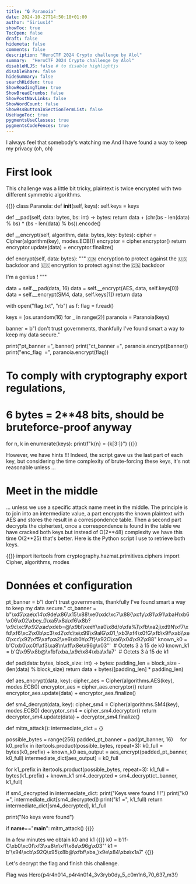 ```yaml
---
title: "🔒 Paranoia"
date: 2024-10-27T14:50:18+01:00
author: "Sirius14"
showToc: true
TocOpen: false
draft: false
hidemeta: false
comments: false
description: "HeroCTF 2024 Crypto challenge by Alol"
summary:  "HeroCTF 2024 Crypto challenge by Alol"
disableHLJS: false # to disable highlightjs
disableShare: false
hideSummary: false
searchHidden: true
ShowReadingTime: true
ShowBreadCrumbs: false
ShowPostNavLinks: false
ShowWordCount: false
ShowRssButtonInSectionTermList: false
UseHugoToc: true
pygmentsUseClasses: true
pygmentsCodeFences: true
---
```


I always feel that somebody's watching me
And I have found a way to keep my privacy (oh, oh)

# First look

This challenge was a little bit tricky, plaintext is twice encrypted with two different symmetric algorithms.

{{<highlight txt>}}
class Paranoia:
 def __init__(self, keys):
 self.keys = keys

 def __pad(self, data: bytes, bs: int) -> bytes:
 return data + (chr(bs - len(data) % bs) * (bs - len(data) % bs)).encode()

 def __encrypt(self, algorithm, data: bytes, key: bytes):
 cipher = Cipher(algorithm(key), modes.ECB())
 encryptor = cipher.encryptor()
 return encryptor.update(data) + encryptor.finalize()

 def encrypt(self, data: bytes):
 """
 🇨🇳 encryption to protect against the 🇺🇸 backdoor and
 🇺🇸 encryption to protect against the 🇨🇳 backdoor

 I'm a genius !
 """

 data = self.__pad(data, 16)
 data = self.__encrypt(AES, data, self.keys[0])
 data = self.__encrypt(SM4, data, self.keys[1])
 return data

with open("flag.txt", "rb") as f:
 flag = f.read()

keys = [os.urandom(16) for _ in range(2)]
paranoia = Paranoia(keys)

banner = b"I don't trust governments, thankfully I've found smart a way to keep my data secure."

print("pt_banner =", banner)
print("ct_banner =", paranoia.encrypt(banner))
print("enc_flag  =", paranoia.encrypt(flag))

# To comply with cryptography export regulations,
# 6 bytes = 2**48 bits, should be bruteforce-proof anyway
for n, k in enumerate(keys):
 print(f"k{n} = {k[3:]}")
{{</highlight>}}

However, we have hints !!!
Indeed, the script gave us the last part of each key, but considering the time complexity of brute-forcing these keys, it's not reasonable unless ...

# Meet in the middle

... unless we use a specific attack name meet in the middle. The principle is to join into an intermediate value, a part encrypts the known plaintext with AES and stores the result in a correspondence table. Then a second part decrypts the ciphertext, once a correspondence is found in the table we have cracked both keys but instead of O(2*\*48) complexity we have this time O(2*\*25) that's better. Here is the Python script I use to retrieve both keys.

{{<highlight txt>}}
import itertools
from cryptography.hazmat.primitives.ciphers import Cipher, algorithms, modes

# Données et configuration
pt_banner = b"I don't trust governments, thankfully I've found smart a way to keep my data secure."
ct_banner = b"\xd5\xae\x14\x9de\x86\x15\x88\xe0\xdc\xc7\x88{\xcfy\x81\x91\xbaH\xb6\x06\x02\xbey_0\xa5\x8a\xf6\x8b?\x9c\xc9\x92\xac\xdeb=@\x9bI\xeeY\xa0\x8d/o\xfa%)\xfb\xa2j\xd9N\xf7\xfd\xf6\xc2\x0b\xc3\xd2\xfc\te\x99\x9aIG\x01_\xb3\xf4\x0fG\xfb\x9f\xab\\\xe0\xcc\x92\xf5\xaf\xa2\xe6\xb0h\x7f}\x92O\xa6\x04\x92\x88"
known_k0 = b'C\xb0\xc0f\xf3\xa8\n\xff\x8e\x96g\x03"'  # Octets 3 à 15 de k0
known_k1 = b'Q\x95\x8b@\xfbf\xba_\x9e\x84\xba\x1a7'  # Octets 3 à 15 de k1

def pad(data: bytes, block_size: int) -> bytes:
 padding_len = block_size - (len(data) % block_size)
 return data + bytes([padding_len] * padding_len)

def aes_encrypt(data, key):
 cipher_aes = Cipher(algorithms.AES(key), modes.ECB())
 encryptor_aes = cipher_aes.encryptor()
 return encryptor_aes.update(data) + encryptor_aes.finalize()

def sm4_decrypt(data, key):
 cipher_sm4 = Cipher(algorithms.SM4(key), modes.ECB())
 decryptor_sm4 = cipher_sm4.decryptor()
 return decryptor_sm4.update(data) + decryptor_sm4.finalize()

def mitm_attack():
 intermediate_dict = {}

 possible_bytes = range(256)
 padded_pt_banner = pad(pt_banner, 16)
    
 for k0_prefix in itertools.product(possible_bytes, repeat=3):
 k0_full = bytes(k0_prefix) + known_k0
 aes_output = aes_encrypt(padded_pt_banner, k0_full)
 intermediate_dict[aes_output] = k0_full

 for k1_prefix in itertools.product(possible_bytes, repeat=3):
 k1_full = bytes(k1_prefix) + known_k1
 sm4_decrypted = sm4_decrypt(ct_banner, k1_full)

 if sm4_decrypted in intermediate_dict:
 print("Keys were found !!!")
 print("k0 =", intermediate_dict[sm4_decrypted])
 print("k1 =", k1_full)
 return intermediate_dict[sm4_decrypted], k1_full

 print("No keys were found")

if __name__=="__main__":
 mitm_attack()
{{</highlight>}}

In a few minutes we obtain k0 and k1
{{<highlight txt>}}
 k0 = b'If-C\xb0\xc0f\xf3\xa8\n\xff\x8e\x96g\x03"'
 k1 = b'\x94\xcb\x92Q\x95\x8b@\xfbf\xba_\x9e\x84\xba\x1a7'
{{</highlight>}}

Let's decrypt the flag and finish this challenge.

Flag was Hero{p4r4n014_p4r4n014_3v3ryb0dy_5_c0m1n6_70_637_m3!}
